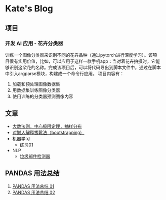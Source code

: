 # Kate's Blog
## 项目
### 开发 AI 应用 - 花卉分类器
训练一个图像分类器来识别不同的花卉品种（通过pytorch进行深度学习）。该项目很有实用价值，比如，可以应用于这样一款手机app：当对着花卉拍摄时，它能够识别这朵花的名称。完成该项目后，可以将代码导出到脚本文件中，通过在脚本中引入argparse模块，构建成一个命令行应用。
项目内容有：
1. 加载和预处理图像数据集
2. 用数据集训练图像分类器
3. 使用训练的分类器预测图像内容

## 文章
- [大数法则，中心极限定理，抽样分布](https://nbviewer.jupyter.org/github/DeepSai/DeepSai.github.io/blob/master/three-concept.ipynb)
- [对懒人解释拔靴法（bootstrapping）](https://github.com/DeepSai/DeepSai.github.io/blob/master/explaining-to-laypeople-why-bootstrapping-works.md)
- 机器学习
	- [练习01](https://nbviewer.jupyter.org/github/DeepSai/DeepSai.github.io/blob/master/machine-learning/hw01/ex01.ipynb)
- NLP
	- [垃圾邮件检测器](https://deepsai.github.io/nlp/spam-detector.html)

## PANDAS 用法总结
1. [PANDAS 用法总结 01](https://deepsai.github.io/pandas/pandas_usage_01.html)
2. [PANDAS 用法总结 02](https://deepsai.github.io/pandas/pandas_usage_02.html)